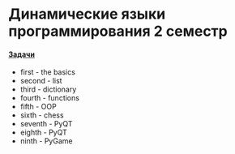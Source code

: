 # Динамические языки программирования 2 семестр

#### [Задачи](https://hackmd.io/@rX8jWCwkQNqH9R1RoYGXvw/HkML1mI4U)

 
* first - the basics
* second - list
* third - dictionary
* fourth - functions
* fifth - OOP
* sixth - chess
* seventh - PyQT
* eighth - PyQT
* ninth - PyGame
